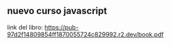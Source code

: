 ## nuevo curso javascript

link del libro: https://pub-97d2f14809854ff1870055724c829992.r2.dev/book.pdf